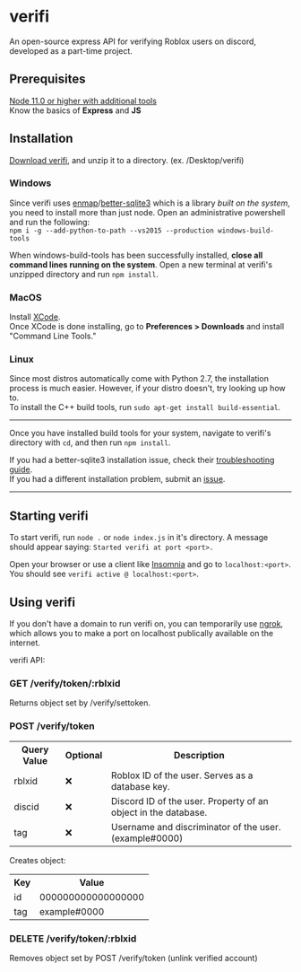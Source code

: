 # verifi
An open-source express API for verifying Roblox users on discord, developed as a part-time project.

## Prerequisites
[Node 11.0 or higher with additional tools](https://nodejs.org/)
<br>
Know the basics of **Express** and **JS**

## Installation
[Download verifi](https://github.com/ATPStorages/verifi/archive/master.zip), and unzip it to a directory. (ex. /Desktop/verifi)

### Windows
Since verifi uses [enmap](https://enmap.evie.dev/)/[better-sqlite3](https://www.npmjs.com/package/better-sqlite3) which is a library *built on the system*, you need to install more than just node. Open an administrative powershell and run the following:
<br>
`npm i -g --add-python-to-path --vs2015 --production windows-build-tools`

When windows-build-tools has been successfully installed, **close all command lines running on the system**. Open a new terminal at verifi's unzipped directory and run `npm install`. 
<br>

### MacOS
Install [XCode](https://developer.apple.com/xcode/download/).
<br>
Once XCode is done installing, go to **Preferences > Downloads** and install "Command Line Tools."

### Linux

Since most distros automatically come with Python 2.7, the installation process is much easier. However, if your distro doesn't, try looking up how to.
<br>
To install the C++ build tools, run `sudo apt-get install build-essential`.

---
Once you have installed build tools for your system, navigate to verifi's directory with `cd`, and then run `npm install`.


If you had a better-sqlite3 installation issue, check their [troubleshooting guide](https://github.com/JoshuaWise/better-sqlite3/blob/HEAD/docs/troubleshooting.md).
<br>
If you had a different installation problem, submit an [issue](https://github.com/ATPStorages/verifi/issues).

---
## Starting verifi

To start verifi, run `node .` or `node index.js` in it's directory. A message should appear saying: `Started verifi at port <port>.`

Open your browser or use a client like [Insomnia](https://insomnia.rest/) and go to `localhost:<port>`. You should see `verifi active @ localhost:<port>`.

## Using verifi
If you don't have a domain to run verifi on, you can temporarily use [ngrok](https://ngrok.com/), which allows you to make a port on localhost publically available on the internet.

verifi API:

### GET /verify/token/:rblxid

Returns object set by /verify/settoken.

### POST /verify/token
<table>
    <tr>
        <th>Query Value</th>
        <th>Optional</th>
        <th>Description</th>
    </tr>
    <tr>
        <td>rblxid</td>
        <td>❌</td>
        <td>Roblox ID of the user. Serves as a database key.</td>
    </tr>
    <tr>
        <td>discid</td>
        <td>❌</td>
        <td>Discord ID of the user. Property of an object in the database.</td>
    </tr>
    <tr>
        <td>tag</td>
        <td>❌</td>
        <td>Username and discriminator of the user. (example#0000)</td>
    </tr>
</table>
Creates object:
<table>
    <tr>
        <th>Key</th>
        <th>Value</th>
    </tr>
    <tr>
        <td>id</td>
        <td>000000000000000000</td>
    </tr>
    <tr>
        <td>tag</td>
        <td>example#0000</td>
    </tr>
</table>

### DELETE /verify/token/:rblxid
Removes object set by POST /verify/token (unlink verified account)
